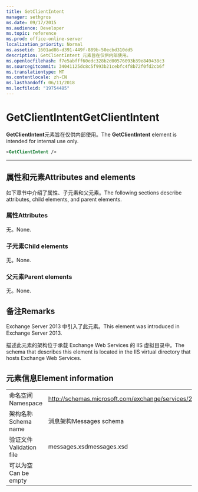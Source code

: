 ```yaml
---
title: GetClientIntent
manager: sethgros
ms.date: 09/17/2015
ms.audience: Developer
ms.topic: reference
ms.prod: office-online-server
localization_priority: Normal
ms.assetid: 1601ad86-d391-449f-889b-50ecbd310dd5
description: GetClientIntent 元素旨在仅供内部使用。
ms.openlocfilehash: f7e5abfff60edc328b2d00576093b39e849438c3
ms.sourcegitcommit: 34041125dc8c5f993b21cebfc4f8b72f0fd2cb6f
ms.translationtype: MT
ms.contentlocale: zh-CN
ms.lasthandoff: 06/11/2018
ms.locfileid: "19754485"
---
```

# <a name="getclientintent"></a><span data-ttu-id="02849-103">GetClientIntent</span><span class="sxs-lookup"><span data-stu-id="02849-103">GetClientIntent</span></span>

<span data-ttu-id="02849-104">**GetClientIntent**元素旨在仅供内部使用。</span><span class="sxs-lookup"><span data-stu-id="02849-104">The **GetClientIntent** element is intended for internal use only.</span></span> 
  
```XML
<GetClientIntent />
```

 ****
## <a name="attributes-and-elements"></a><span data-ttu-id="02849-105">属性和元素</span><span class="sxs-lookup"><span data-stu-id="02849-105">Attributes and elements</span></span>

<span data-ttu-id="02849-106">如下章节中介绍了属性、子元素和父元素。</span><span class="sxs-lookup"><span data-stu-id="02849-106">The following sections describe attributes, child elements, and parent elements.</span></span>
  
### <a name="attributes"></a><span data-ttu-id="02849-107">属性</span><span class="sxs-lookup"><span data-stu-id="02849-107">Attributes</span></span>

<span data-ttu-id="02849-108">无。</span><span class="sxs-lookup"><span data-stu-id="02849-108">None.</span></span>
  
### <a name="child-elements"></a><span data-ttu-id="02849-109">子元素</span><span class="sxs-lookup"><span data-stu-id="02849-109">Child elements</span></span>

<span data-ttu-id="02849-110">无。</span><span class="sxs-lookup"><span data-stu-id="02849-110">None.</span></span>
  
### <a name="parent-elements"></a><span data-ttu-id="02849-111">父元素</span><span class="sxs-lookup"><span data-stu-id="02849-111">Parent elements</span></span>

<span data-ttu-id="02849-112">无。</span><span class="sxs-lookup"><span data-stu-id="02849-112">None.</span></span>
  
## <a name="remarks"></a><span data-ttu-id="02849-113">备注</span><span class="sxs-lookup"><span data-stu-id="02849-113">Remarks</span></span>

<span data-ttu-id="02849-114">Exchange Server 2013 中引入了此元素。</span><span class="sxs-lookup"><span data-stu-id="02849-114">This element was introduced in Exchange Server 2013.</span></span>
  
<span data-ttu-id="02849-115">描述此元素的架构位于承载 Exchange Web Services 的 IIS 虚拟目录中。</span><span class="sxs-lookup"><span data-stu-id="02849-115">The schema that describes this element is located in the IIS virtual directory that hosts Exchange Web Services.</span></span>
  
## <a name="element-information"></a><span data-ttu-id="02849-116">元素信息</span><span class="sxs-lookup"><span data-stu-id="02849-116">Element information</span></span>

|||
|:-----|:-----|
|<span data-ttu-id="02849-117">命名空间</span><span class="sxs-lookup"><span data-stu-id="02849-117">Namespace</span></span>  <br/> |http://schemas.microsoft.com/exchange/services/2006/messages  <br/> |
|<span data-ttu-id="02849-118">架构名称</span><span class="sxs-lookup"><span data-stu-id="02849-118">Schema name</span></span>  <br/> |<span data-ttu-id="02849-119">消息架构</span><span class="sxs-lookup"><span data-stu-id="02849-119">Messages schema</span></span>  <br/> |
|<span data-ttu-id="02849-120">验证文件</span><span class="sxs-lookup"><span data-stu-id="02849-120">Validation file</span></span>  <br/> |<span data-ttu-id="02849-121">messages.xsd</span><span class="sxs-lookup"><span data-stu-id="02849-121">messages.xsd</span></span>  <br/> |
|<span data-ttu-id="02849-122">可以为空</span><span class="sxs-lookup"><span data-stu-id="02849-122">Can be empty</span></span>  <br/> ||
   

